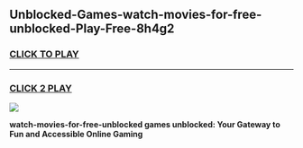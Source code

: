 
## Unblocked-Games-watch-movies-for-free-unblocked-Play-Free-8h4g2
<h3>
<a href="https://premium76.site?title=watch-movies-for-free-unblocked&ref=21A">CLICK TO PLAY</a></h3>
<hr>

<h3>
<a href="https://premium76.site?title=watch-movies-for-free-unblocked&ref=21A">CLICK 2 PLAY</a>
  
</h3>

<a href="https://premium76.site?title=watch-movies-for-free-unblocked&ref=21A"><img src="https://clearcache.store/games.png"></a>


**watch-movies-for-free-unblocked games unblocked: Your Gateway to Fun and Accessible Online Gaming**
